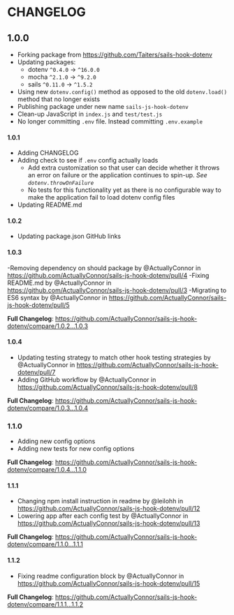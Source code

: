 # CHANGELOG

## 1.0.0

- Forking package from https://github.com/Taiters/sails-hook-dotenv
- Updating packages:
  - dotenv `^0.4.0` → `^16.0.0`
  - mocha `^2.1.0` → `^9.2.0`
  - sails `^0.11.0` → `^1.5.2`
- Using new `dotenv.config()` method as opposed to the old `dotenv.load()` method that no longer exists
- Publishing package under new name `sails-js-hook-dotenv`
- Clean-up JavaScript in `index.js` and `test/test.js`
- No longer committing `.env` file. Instead committing `.env.example`

#### 1.0.1

- Adding CHANGELOG
- Adding check to see if `.env` config actually loads
  - Add extra customization so that user can decide whether it throws an error on failure or the application continues to spin-up. _See `dotenv.throwOnFailure`_ 
  - No tests for this functionality yet as there is no configurable way to make the application fail to load dotenv config files
- Updating README.md

#### 1.0.2

- Updating package.json GitHub links

#### 1.0.3

-Removing dependency on should package by @ActuallyConnor in https://github.com/ActuallyConnor/sails-js-hook-dotenv/pull/4
-Fixing README.md by @ActuallyConnor in https://github.com/ActuallyConnor/sails-js-hook-dotenv/pull/3
-Migrating to ES6 syntax by @ActuallyConnor in https://github.com/ActuallyConnor/sails-js-hook-dotenv/pull/5

**Full Changelog**: https://github.com/ActuallyConnor/sails-js-hook-dotenv/compare/1.0.2...1.0.3

#### 1.0.4

- Updating testing strategy to match other hook testing strategies by @ActuallyConnor in https://github.com/ActuallyConnor/sails-js-hook-dotenv/pull/7
- Adding GitHub workflow by @ActuallyConnor in https://github.com/ActuallyConnor/sails-js-hook-dotenv/pull/8


**Full Changelog**: https://github.com/ActuallyConnor/sails-js-hook-dotenv/compare/1.0.3...1.0.4

### 1.1.0

- Adding new config options
- Adding new tests for new config options

**Full Changelog**: https://github.com/ActuallyConnor/sails-js-hook-dotenv/compare/1.0.4...1.1.0

#### 1.1.1

- Changing npm install instruction in readme by @leilohh in https://github.com/ActuallyConnor/sails-js-hook-dotenv/pull/12
- Lowering app after each config test by @ActuallyConnor in https://github.com/ActuallyConnor/sails-js-hook-dotenv/pull/13

**Full Changelog**: https://github.com/ActuallyConnor/sails-js-hook-dotenv/compare/1.1.0...1.1.1

#### 1.1.2

- Fixing readme configuration block by @ActuallyConnor in https://github.com/ActuallyConnor/sails-js-hook-dotenv/pull/15

**Full Changelog**: https://github.com/ActuallyConnor/sails-js-hook-dotenv/compare/1.1.1...1.1.2
